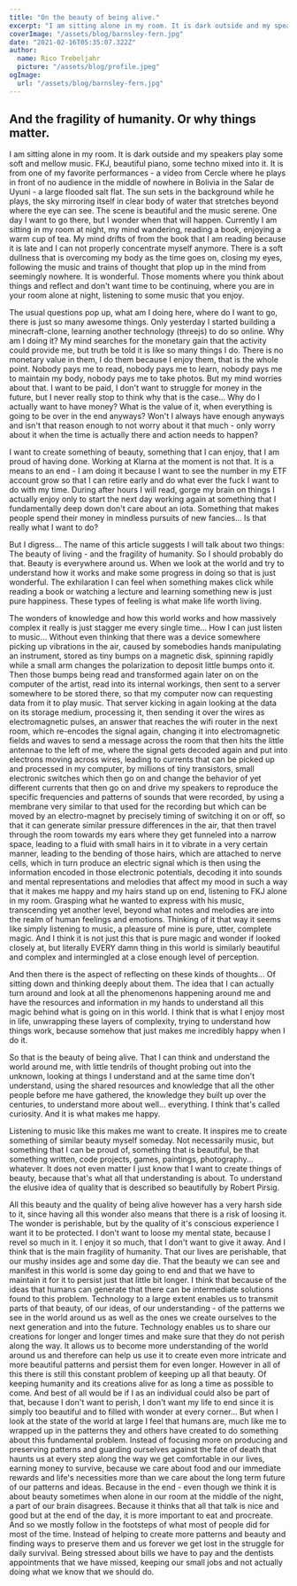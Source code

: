 ```yaml
---
title: "On the beauty of being alive."
excerpt: "I am sitting alone in my room. It is dark outside and my speakers play some soft and mellow music. FKJ, beautiful piano, some techno mixed into it... "
coverImage: "/assets/blog/barnsley-fern.jpg"
date: "2021-02-16T05:35:07.322Z"
author:
  name: Rico Trebeljahr
  picture: "/assets/blog/profile.jpeg"
ogImage:
  url: "/assets/blog/barnsley-fern.jpg"
---
```


## And the fragility of humanity. Or why things matter.

I am sitting alone in my room. It is dark outside and my speakers play some soft and mellow music. FKJ, beautiful piano, some techno mixed into it. It is from one of my favorite performances - a video from Cercle where he plays in front of no audience in the middle of nowhere in Bolivia in the Salar de Uyuni - a large flooded salt flat. The sun sets in the background while he plays, the sky mirroring itself in clear body of water that stretches beyond where the eye can see. The scene is beautiful and the music serene. One day I want to go there, but I wonder when that will happen. Currently I am sitting in my room at night, my mind wandering, reading a book, enjoying a warm cup of tea. My mind drifts of from the book that I am reading because it is late and I can not properly concentrate myself anymore. There is a soft dullness that is overcoming my body as the time goes on, closing my eyes, following the music and trains of thought that plop up in the mind from seemingly nowhere. It is wonderful. Those moments where you think about things and reflect and don't want time to be continuing, where you are in your room alone at night, listening to some music that you enjoy.

The usual questions pop up, what am I doing here, where do I want to go, there is just so many awesome things. Only yesterday I started building a minecraft-clone, learning another technology (threejs) to do so online. Why am I doing it? My mind searches for the monetary gain that the activity could provide me, but truth be told it is like so many things I do. There is no monetary value in them, I do them because I enjoy them, that is the whole point. Nobody pays me to read, nobody pays me to learn, nobody pays me to maintain my body, nobody pays me to take photos. But my mind worries about that. I want to be paid, I don't want to struggle for money in the future, but I never really stop to think why that is the case... Why do I actually want to have money? What is the value of it, when everything is going to be over in the end anyways? Won't I always have enough anyways and isn't that reason enough to not worry about it that much - only worry about it when the time is actually there and action needs to happen?

I want to create something of beauty, something that I can enjoy, that I am proud of having done. Working at Klarna at the moment is not that. It is a means to an end - I am doing it because I want to see the number in my ETF account grow so that I can retire early and do what ever the fuck I want to do with my time. During after hours I will read, gorge my brain on things I actually enjoy only to start the next day working again at something that I fundamentally deep down don't care about an iota. Something that makes people spend their money in mindless pursuits of new fancies... Is that really what I want to do?

But I digress... The name of this article suggests I will talk about two things: The beauty of living - and the fragility of humanity. So I should probably do that. Beauty is everywhere around us. When we look at the world and try to understand how it works and make some progress in doing so that is just wonderful. The exhilaration I can feel when something makes click while reading a book or watching a lecture and learning something new is just pure happiness. These types of feeling is what make life worth living.

The wonders of knowledge and how this world works and how massively complex it really is just stagger me every single time... How I can just listen to music... Without even thinking that there was a device somewhere picking up vibrations in the air, caused by somebodies hands manipulating an instrument, stored as tiny bumps on a magnetic disk, spinning rapidly while a small arm changes the polarization to deposit little bumps onto it. Then those bumps being read and transformed again later on on the computer of the artist, read into its internal workings, then sent to a server somewhere to be stored there, so that my computer now can requesting data from it to play music. That server kicking in again looking at the data on its storage medium, processing it, then sending it over the wires as electromagnetic pulses, an answer that reaches the wifi router in the next room, which re-encodes the signal again, changing it into electromagnetic fields and waves to send a message across the room that then hits the little antennae to the left of me, where the signal gets decoded again and put into electrons moving across wires, leading to currents that can be picked up and processed in my computer, by millions of tiny transistors, small electronic switches which then go on and change the behavior of yet different currents that then go on and drive my speakers to reproduce the specific frequencies and patterns of sounds that were recorded, by using a membrane very similar to that used for the recording but which can be moved by an electro-magnet by precisely timing of switching it on or off, so that it can generate similar pressure differences in the air, that then travel through the room towards my ears where they get funneled into a narrow space, leading to a fluid with small hairs in it to vibrate in a very certain manner, leading to the bending of those hairs, which are attached to nerve cells, which in turn produce an electric signal which is then using the information encoded in those electronic potentials, decoding it into sounds and mental representations and melodies that affect my mood in such a way that it makes me happy and my hairs stand up on end, listening to FKJ alone in my room. Grasping what he wanted to express with his music, transcending yet another level, beyond what notes and melodies are into the realm of human feelings and emotions. Thinking of it that way it seems like simply listening to music, a pleasure of mine is pure, utter, complete magic. And I think it is not just this that is pure magic and wonder if looked closely at, but literally EVERY damn thing in this world is similarly beautiful and complex and intermingled at a close enough level of perception.

And then there is the aspect of reflecting on these kinds of thoughts... Of sitting down and thinking deeply about them. The idea that I can actually turn around and look at all the phenomenons happening around me and have the resources and information in my hands to understand all this magic behind what is going on in this world. I think that is what I enjoy most in life, unwrapping these layers of complexity, trying to understand how things work, because somehow that just makes me incredibly happy when I do it.

So that is the beauty of being alive. That I can think and understand the world around me, with little tendrils of thought probing out into the unknown, looking at things I understand and at the same time don't understand, using the shared resources and knowledge that all the other people before me have gathered, the knowledge they built up over the centuries, to understand more about well... everything. I think that's called curiosity. And it is what makes me happy.

Listening to music like this makes me want to create. It inspires me to create something of similar beauty myself someday. Not necessarily music, but something that I can be proud of, something that is beautiful, be that something written, code projects, games, paintings, photography... whatever. It does not even matter I just know that I want to create things of beauty, because that's what all that understanding is about. To understand the elusive idea of quality that is described so beautifully by Robert Pirsig.

All this beauty and the quality of being alive however has a very harsh side to it, since having all this wonder also means that there is a risk of loosing it. The wonder is perishable, but by the quality of it's conscious experience I want it to be protected. I don't want to loose my mental state, because I revel so much in it. I enjoy it so much, that I don't want to give it away. And I think that is the main fragility of humanity. That our lives are perishable, that our mushy insides age and some day die. That the beauty we can see and manifest in this world is some day going to end and that we have to maintain it for it to persist just that little bit longer. I think that because of the ideas that humans can generate that there can be intermediate solutions found to this problem. Technology to a large extent enables us to transmit parts of that beauty, of our ideas, of our understanding - of the patterns we see in the world around us as well as the ones we create ourselves to the next generation and into the future. Technology enables us to share our creations for longer and longer times and make sure that they do not perish along the way. It allows us to become more understanding of the world around us and therefore can help us use it to create even more intricate and more beautiful patterns and persist them for even longer. However in all of this there is still this constant problem of keeping up all that beauty. Of keeping humanity and its creations alive for as long a time as possible to come. And best of all would be if I as an individual could also be part of that, because I don't want to perish, I don't want my life to end since it is simply too beautiful and to filled with wonder at every corner... But when I look at the state of the world at large I feel that humans are, much like me to wrapped up in the patterns they and others have created to do something about this fundamental problem. Instead of focusing more on producing and preserving patterns and guarding ourselves against the fate of death that haunts us at every step along the way we get comfortable in our lives, earning money to survive, because we care about food and our immediate rewards and life's necessities more than we care about the long term future of our patterns and ideas. Because in the end - even though we think it is about beauty sometimes when alone in our room at the middle of the night, a part of our brain disagrees. Because it thinks that all that talk is nice and good but at the end of the day, it is more important to eat and procreate. And so we mostly follow in the footsteps of what most of people did for most of the time. Instead of helping to create more patterns and beauty and finding ways to preserve them and us forever we get lost in the struggle for daily survival. Being stressed about bills we have to pay and the dentists appointments that we have missed, keeping our small jobs and not actually doing what we know that we should do.
